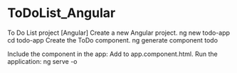 # ToDoList_Angular
To Do List project [Angular]
Create a new Angular project.
    ng new todo-app
    cd todo-app
Create the ToDo component.
    ng generate component todo

Include the component in the app:
Add <app-todo></app-todo> to app.component.html.
Run the application:
    ng serve -o
